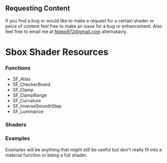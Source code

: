 ## Requesting Content
If you find a bug or would like to make a request for a certain shader or peice of content feel free to make an issue for a bug or enhancement. Also feel free to email me at Nieko972@gmail.com alternatavly.
# Sbox Shader Resources
### Functions
* SF_Atlas
* SF_CheckerBoard
* SF_Clamp
* SF_ClampRange
* SF_Curvature
* SF_InverseSmoothStep
* SF_Luminance
### Shaders
### Examples
Examples will be anything that might still be useful but don't really fit into a material function or being a full shader.
